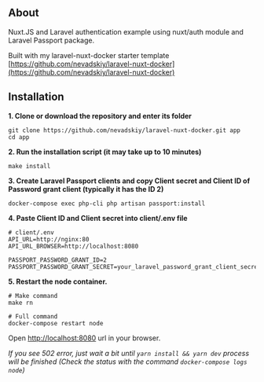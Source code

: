 ## About
Nuxt.JS and Laravel authentication example using nuxt/auth module and Laravel Passport package. 

Built with my laravel-nuxt-docker starter template [https://github.com/nevadskiy/laravel-nuxt-docker](https://github.com/nevadskiy/laravel-nuxt-docker)

## Installation

**1. Clone or download the repository and enter its folder**
```
git clone https://github.com/nevadskiy/laravel-nuxt-docker.git app
cd app
```

**2. Run the installation script (it may take up to 10 minutes)**
```
make install
```

**3. Create Laravel Passport clients and copy Client secret and Client ID of Password grant client (typically it has the ID 2)**
```
docker-compose exec php-cli php artisan passport:install
```

**4. Paste Client ID and Client secret into client/.env file**
```
# client/.env
API_URL=http://nginx:80
API_URL_BROWSER=http://localhost:8080

PASSPORT_PASSWORD_GRANT_ID=2
PASSPORT_PASSWORD_GRANT_SECRET=your_laravel_password_grant_client_secret_key
```

**5. Restart the node container.**
```
# Make command
make rn

# Full command
docker-compose restart node
``` 

Open [http://localhost:8080](http://localhost:8080) url in your browser. 

_If you see 502 error, just wait a bit until ```yarn install && yarn dev``` process will be finished (Check the status with the command ```docker-compose logs node```)_
